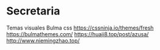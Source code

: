 # Secretaria
 
Temas visuales Bulma css
https://cssninja.io/themes/fresh
https://bulmathemes.com/
https://huaji8.top/post/azusa/
http://www.niemingzhao.top/
